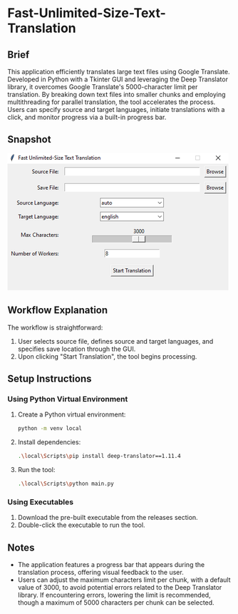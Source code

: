 # Fast-Unlimited-Size-Text-Translation

## Brief

This application efficiently translates large text files using Google Translate. Developed in Python with a Tkinter GUI and leveraging the Deep Translator library, it overcomes Google Translate's 5000-character limit per translation. By breaking down text files into smaller chunks and employing multithreading for parallel translation, the tool accelerates the process. Users can specify source and target languages, initiate translations with a click, and monitor progress via a built-in progress bar.

## Snapshot

![Tool Screenshot](Snapshot.png)

## Workflow Explanation

The workflow is straightforward:

1. User selects source file, defines source and target languages, and specifies save location through the GUI.
2. Upon clicking "Start Translation", the tool begins processing.

## Setup Instructions

### Using Python Virtual Environment

1. Create a Python virtual environment:
   ```bash
   python -m venv local
   ```
2. Install dependencies:
   ```bash
   .\local\Scripts\pip install deep-translator==1.11.4
   ```
3. Run the tool:
   ```bash
   .\local\Scripts\python main.py
   ```

### Using Executables

1. Download the pre-built executable from the releases section.
2. Double-click the executable to run the tool.

## Notes

- The application features a progress bar that appears during the translation process, offering visual feedback to the user.
- Users can adjust the maximum characters limit per chunk, with a default value of 3000, to avoid potential errors related to the Deep Translator library. If encountering errors, lowering the limit is recommended, though a maximum of 5000 characters per chunk can be selected.
